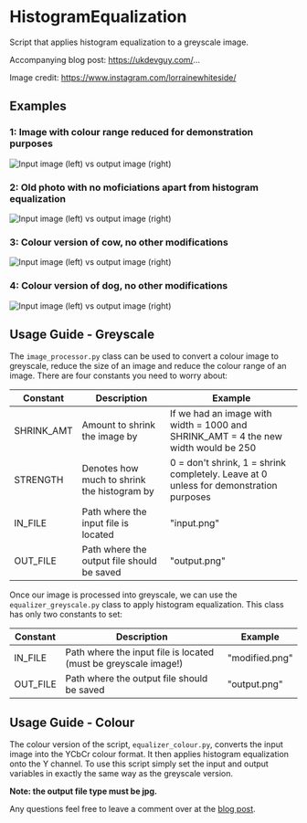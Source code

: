 # HistogramEqualization
Script that applies histogram equalization to a greyscale image.

Accompanying blog post: https://ukdevguy.com/...

Image credit: https://www.instagram.com/lorrainewhiteside/

## Examples
### 1: Image with colour range reduced for demonstration purposes
![Input image (left) vs output image (right)](https://i.imgur.com/2S1tEIe.png)


### 2: Old photo with no moficiations apart from histogram equalization
![Input image (left) vs output image (right)](https://i.imgur.com/c7BT7k4.png)


### 3: Colour version of cow, no other modifications
![Input image (left) vs output image (right)](https://i.imgur.com/HkxQGP6.png)


### 4: Colour version of dog, no other modifications
![Input image (left) vs output image (right)](https://i.imgur.com/jRldRTk.png)

## Usage Guide - Greyscale
The `image_processor.py` class can be used to convert a colour image to greyscale, reduce the size of an image and reduce the colour range of an image. There are four constants you need to worry about:

| Constant   | Description                                 | Example                                                                               |
|------------|---------------------------------------------|---------------------------------------------------------------------------------------|
| SHRINK_AMT | Amount to shrink the image by               | If we had an image with width = 1000 and SHRINK_AMT = 4 the new width would be 250    |
| STRENGTH   | Denotes how much to shrink the histogram by | 0 = don't shrink, 1 = shrink completely. Leave at 0 unless for demonstration purposes |
| IN_FILE    | Path where the input file is located        | "input.png"                                                                           |
| OUT_FILE   | Path where the output file should be saved  | "output.png"                                                                          |

Once our image is processed into greyscale, we can use the `equalizer_greyscale.py` class to apply histogram equalization. This class has only two constants to set:

| Constant | Description                                                     | Example        |
|----------|-----------------------------------------------------------------|----------------|
| IN_FILE  | Path where the input file is located (must be greyscale image!) | "modified.png" |
| OUT_FILE | Path where the output file should be saved                      | "output.png"   |

## Usage Guide - Colour
The colour version of the script, `equalizer_colour.py`, converts the input image into the YCbCr colour format. It then applies histogram equalization onto the Y channel. To use this script simply set the input and output variables in exactly the same way as the greyscale version.

**Note: the output file type must be jpg.**

Any questions feel free to leave a comment over at the [blog post](https://ukdevguy.com/).
